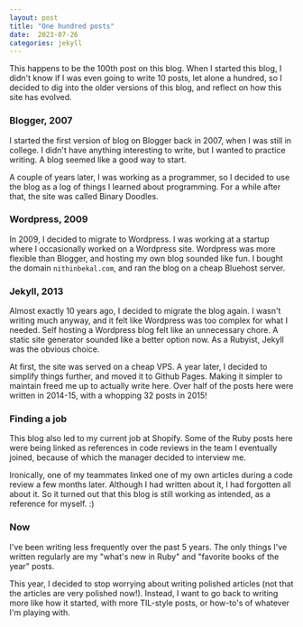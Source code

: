 ```yaml
---
layout: post
title: "One hundred posts"
date:  2023-07-26
categories: jekyll
---
```


This happens to be the 100th post on this blog.
When I started this blog,
I didn't know if I was even going to write 10 posts,
let alone a hundred,
so I decided to dig into
the older versions of this blog,
and reflect on how this site has evolved.

### Blogger, 2007

I started the first version of blog on Blogger
back in 2007,
when I was still in college.
I didn't have anything interesting to write,
but I wanted to practice writing.
A blog seemed like a good way to start.

A couple of years later,
I was working as a programmer,
so I decided to use the blog
as a log of things
I learned about programming.
For a while after that,
the site was called Binary Doodles.

### Wordpress, 2009

In 2009,
I decided to migrate to Wordpress.
I was working at a startup
where I occasionally worked
on a Wordpress site.
Wordpress was more flexible than Blogger,
and hosting my own blog sounded like fun.
I bought the domain `nithinbekal.com`,
and ran the blog
on a cheap Bluehost server.

### Jekyll, 2013

Almost exactly 10 years ago,
I decided to migrate the blog again.
I wasn't writing much anyway,
and it felt like
Wordpress was too complex
for what I needed.
Self hosting a Wordpress blog
felt like an unnecessary chore.
A static site generator
sounded like a better option now.
As a Rubyist,
Jekyll was the obvious choice.

At first,
the site was served on a cheap VPS.
A year later,
I decided to simplify things further,
and moved it to Github Pages.
Making it simpler to maintain
freed me up to actually write here.
Over half of the posts here were written
in 2014-15,
with a whopping 32 posts in 2015!

### Finding a job

This blog also led
to my current job at Shopify.
Some of the Ruby posts here
were being linked as references in code reviews
in the team I eventually joined,
because of which the manager decided to interview me.

Ironically,
one of my teammates
linked one of my own articles
during a code review a few months later.
Although I had written about it,
I had forgotten all about it.
So it turned out that this blog
is still working as intended,
as a reference for myself. :)

### Now

I've been writing less frequently
over the past 5 years.
The only things I've written regularly
are my "what's new in Ruby"
and "favorite books of the year" posts.

This year,
I decided to stop worrying
about writing polished articles
(not that the articles are very polished now!).
Instead, I want to go back to writing
more like how it started,
with more TIL-style posts,
or how-to's of whatever I'm playing with.

